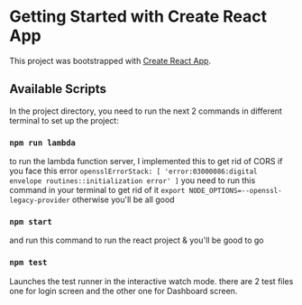 # Getting Started with Create React App

This project was bootstrapped with [Create React App](https://github.com/facebook/create-react-app).

## Available Scripts

In the project directory, you need to run the next 2 commands in different terminal to set up the project:

### `npm run lambda`

to run the lambda function server, I implemented this to get rid of CORS
if you face this error `opensslErrorStack: [ 'error:03000086:digital envelope routines::initialization error' ]`
you need to run this command in your terminal to get rid of it `export NODE_OPTIONS=--openssl-legacy-provider` otherwise you'll be all good

### `npm start`

and run this command to run the react project & you'll be good to go

### `npm test`

Launches the test runner in the interactive watch mode.
there are 2 test files one for login screen and the other one for Dashboard screen.

